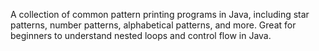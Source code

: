 A collection of common pattern printing programs in Java, including star patterns, number patterns, alphabetical patterns, and more. 
Great for beginners to understand nested loops and control flow in Java.
